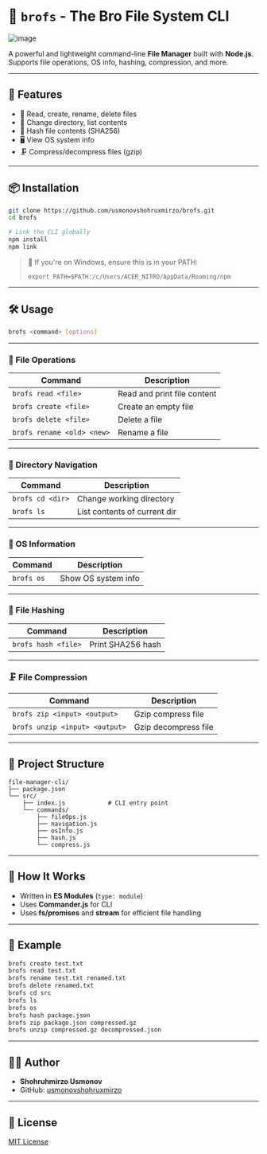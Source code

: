 # 🤖 `brofs` - The Bro File System CLI

![image](https://github.com/user-attachments/assets/fc54a856-c2aa-470d-a152-08671db997d5)


A powerful and lightweight command-line **File Manager** built with **Node.js**.
Supports file operations, OS info, hashing, compression, and more.

---

## 🚀 Features

- 📄 Read, create, rename, delete files
- 📂 Change directory, list contents
- 🔐 Hash file contents (SHA256)
- 🖥️ View OS system info
- 🗜️ Compress/decompress files (gzip)

---

## 📦 Installation

```bash
git clone https://github.com/usmonovshohruxmirzo/brofs.git
cd brofs

# Link the CLI globally
npm install
npm link
```

> 🔧 If you're on Windows, ensure this is in your PATH:
> 
> `export PATH=$PATH:/c/Users/ACER_NITRO/AppData/Roaming/npm`

---

## 🛠️ Usage

```bash
brofs <command> [options]
```

---

### 📁 File Operations

| Command                    | Description                 |
| -------------------------- | --------------------------- |
| `brofs read <file>`        | Read and print file content |
| `brofs create <file>`      | Create an empty file        |
| `brofs delete <file>`      | Delete a file               |
| `brofs rename <old> <new>` | Rename a file               |

---

### 📂 Directory Navigation

| Command          | Description                  |
| ---------------- | ---------------------------- |
| `brofs cd <dir>` | Change working directory     |
| `brofs ls`       | List contents of current dir |

---

### 🧠 OS Information

| Command    | Description         |
| ---------- | ------------------- |
| `brofs os` | Show OS system info |

---

### 🔐 File Hashing

| Command             | Description       |
| ------------------- | ----------------- |
| `brofs hash <file>` | Print SHA256 hash |

---

### 🗜️ File Compression

| Command                        | Description          |
| ------------------------------ | -------------------- |
| `brofs zip <input> <output>`   | Gzip compress file   |
| `brofs unzip <input> <output>` | Gzip decompress file |

---

## 🔧 Project Structure

```
file-manager-cli/
├── package.json
└── src/
    ├── index.js            # CLI entry point
    └── commands/
        ├── fileOps.js
        ├── navigation.js
        ├── osInfo.js
        ├── hash.js
        └── compress.js
```

---

## 🧠 How It Works

- Written in **ES Modules** (`type: module`)
- Uses **Commander.js** for CLI
- Uses **fs/promises** and **stream** for efficient file handling

---

## 🧪 Example

```bash
brofs create test.txt
brofs read test.txt
brofs rename test.txt renamed.txt
brofs delete renamed.txt
brofs cd src
brofs ls
brofs os
brofs hash package.json
brofs zip package.json compressed.gz
brofs unzip compressed.gz decompressed.json
```

---

## 🧑‍💻 Author

- **Shohruhmirzo Usmonov**
- GitHub: [usmonovshohruxmirzo](https://github.com/usmonovshohruxmirzo)

---

## 📜 License

[MIT License](./LICENSE)
